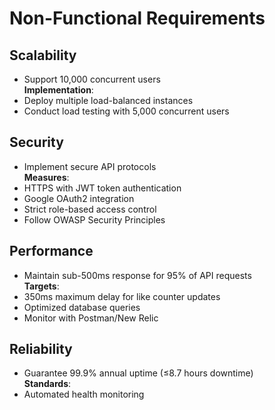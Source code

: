 # Non-Functional Requirements

## Scalability
- Support 10,000 concurrent users  
**Implementation**:  
- Deploy multiple load-balanced instances   
- Conduct load testing with 5,000 concurrent users  

## Security
- Implement secure API protocols  
**Measures**:  
- HTTPS with JWT token authentication  
- Google OAuth2 integration  
- Strict role-based access control  
- Follow OWASP Security Principles

## Performance
- Maintain sub-500ms response for 95% of API requests  
**Targets**:  
- 350ms maximum delay for like counter updates  
- Optimized database queries  
- Monitor with Postman/New Relic  

## Reliability
- Guarantee 99.9% annual uptime (≤8.7 hours downtime)  
**Standards**:   
- Automated health monitoring  
